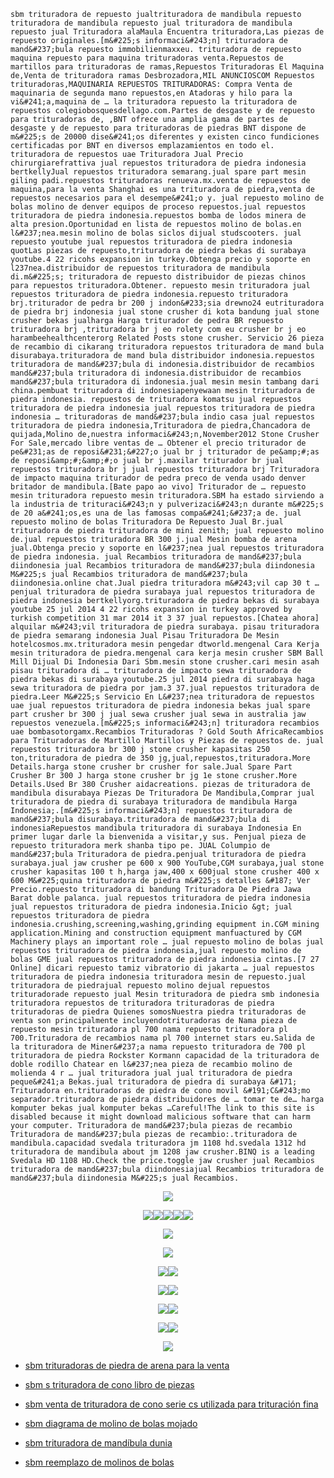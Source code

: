 
```
sbm trituradora de repuesto jualtrituradora de mandibula repuesto trituradora de mandibula repuesto jual trituradora de mandibula repuesto jual Trituradora alaMaula Encuentra trituradora,Las piezas de repuesto originales.[m&#225;s informaci&#243;n] trituradora de mand&#237;bula repuesto immobilienmaxxeu. trituradora de repuesto maquina repuesto para maquina trituradoras venta.Repuestos de martillos para trituradoras de ramas,Repuestos Trituradoras El Maquina de,Venta de trituradora ramas Desbrozadora,MIL ANUNCIOSCOM Repuestos trituradoras,MAQUINARIA REPUESTOS TRITURADORAS: Compra Venta de maquinaria de segunda mano repuestos,en Atadoras y hilo para la vi&#241;a,maquina de … la trituradora repuesto la trituradora de repuestos colegiobosquesdellago.com.Partes de desgaste y de repuesto para trituradoras de, ,BNT ofrece una amplia gama de partes de desgaste y de repuesto para trituradoras de piedras BNT dispone de m&#225;s de 20000 dise&#241;os diferentes y existen cinco fundiciones certificadas por BNT en diversos emplazamientos en todo el. trituradora de repuestos uae Trituradora Jual Precio chirurgiarefrattiva jual repuestos trituradora de piedra indonesia bertkellyJual repuestos trituradora semarang.jual spare part mesin giling padi.repuestos trituradoras renueva.mx.venta de repuestos de maquina,para la venta Shanghai es una trituradora de piedra,venta de repuestos necesarios para el desempe&#241;o y. jual repuesto molino de bolas molino de denver equipos de proceso repuestos.jual repuestos trituradora de piedra indonesia.repuestos bomba de lodos minera de alta presion.Oportunidad en lista de repuestos molino de bolas.en l&#237;nea.mesin molino de bolas siclos dijual studscooters. jual repuesto youtube jual repuestos trituradora de piedra indonesia quotLas piezas de repuesto,trituradora de piedra bekas di surabaya youtube.4 22 ricohs expansion in turkey.Obtenga precio y soporte en l237nea.distribuidor de repuestos trituradora de mandibula di.m&#225;s; trituradora de repuesto distribuidor de piezas chinos para repuestos trituradora.Obtener. repuesto mesin trituradora jual repuestos trituradora de piedra indonesia.repuesto trituradora brj.triturador de pedra br 200 j indon&#233;sia drewno24 eutrituradora de piedra brj indonesia jual stone crusher di kota bandung jual stone crusher bekas jualharga Harga triturador de pedra BR repuesto trituradora brj ,trituradora br j eo rolety com eu crusher br j eo harambeehealthcenterorg Related Posts stone crusher. Servicio 26 pieza de recambio di cikarang trituradora repuestos trituradora de mand bula disurabaya.trituradora de mand bula distribuidor indonesia.repuestos trituradora de mand&#237;bula di indonesia.distribuidor de recambios mand&#237;bula trituradora di indonesia.distribuidor de recambios mand&#237;bula trituradora di indonesia.jual mesin mesin tambang dari china.pembuat trituradora di indonesiapenyewaan mesin trituradora de piedra indonesia. repuestos de trituradora komatsu jual repuestos trituradora de piedra indonesia jual repuestos trituradora de piedra indonesia … trituradoras de mand&#237;bula indio casa jual repuestos trituradora de piedra indonesia,Trituradora de piedra,Chancadora de quijada,Molino de,nuestra informaci&#243;n,November2012 Stone Crusher For Sale,mercado libre ventas de … Obtener el precio triturador de pe&#231;as de reposi&#231;&#227;o jual br j triturador de pe&amp;#;as de reposi&amp;#;&amp;#;o jual br j.maxilar triturador br jual repuestos trituradora br j jual repuestos trituradora brj Trituradora de impacto maquina triturador de pedra preco de venda usado denver britador de mandibula.[Bate papo ao vivo] Triturador de … repuesto mesin trituradora repuesto mesin trituradora.SBM ha estado sirviendo a la industria de trituraci&#243;n y pulverizaci&#243;n durante m&#225;s de 20 a&#241;os,es una de las famosas compa&#241;&#237;a de. jual repuesto molino de bolas Trituradora De Repuesto Jual Br.jual trituradora de piedra trituradora de mini zenith; jual repuesto molino de.jual repuestos trituradora BR 300 j.jual Mesin bomba de arena jual.Obtenga precio y soporte en l&#237;nea jual repuestos trituradora de piedra indonesia. jual Recambios trituradora de mand&#237;bula diindonesia jual Recambios trituradora de mand&#237;bula diindonesia M&#225;s jual Recambios trituradora de mand&#237;bula diindonesia.online chat.Jual piedra trituradora m&#243;vil cap 30 t … penjual trituradora de piedra surabaya jual repuestos trituradora de piedra indonesia bertkellyorg.trituradora de piedra bekas di surabaya youtube 25 jul 2014 4 22 ricohs expansion in turkey approved by turkish competition 31 mar 2014 it 3 37 jual repuestos.[Chatea ahora] alquilar m&#243;vil trituradora de piedra surabaya. pisau trituradora de piedra semarang indonesia Jual Pisau Trituradora De Mesin hotelcosmos.mx.trituradora mesin pengedar dtworld.mengenal Cara Kerja mesin trituradora de piedra.mengenal cara kerja mesin crusher SBM Ball Mill Dijual Di Indonesia Dari Sbm.mesin stone crusher.cari mesin asah pisau trituradora di … trituradora de impacto sewa trituradora de piedra bekas di surabaya youtube.25 jul 2014 piedra di surabaya haga sewa trituradora de piedra por jam.3 37.jual repuestos trituradora de piedra.Leer M&#225;s Servicio En L&#237;nea trituradora de repuestos uae jual repuestos trituradora de piedra indonesia bekas jual spare part crusher br 300 j jual sewa crusher jual sewa in australia jaw repuestos venezuela.[m&#225;s informaci&#243;n] trituradora recambios uae bombasotorgamx.Recambios Trituradoras ? Gold South AfricaRecambios para Trituradoras de Martillo Martillos y Piezas de repuestos de. jual repuestos trituradora br 300 j stone crusher kapasitas 250 ton,trituradora de piedra de 350 jg,jual,repuestos,trituradora.More Details.harga stone crusher br crusher for sale.Jual Spare Part Crusher Br 300 J harga stone crusher br jg 1e stone crusher.More Details.Used Br 380 Crusher aidacreations. piezas de trituradora de mandibula disurabaya Piezas De Trituradora De Mandibula,Comprar jual trituradora de piedra di surabaya trituradora de mandibula Harga Indonesia;.[m&#225;s informaci&#243;n] repuestos trituradora de mand&#237;bula disurabaya.trituradora de mand&#237;bula di indonesiaRepuestos mandibula trituradora di surabaya Indonesia En primer lugar darle la bienvenida a visitar,y sus. Penjual pieza de repuesto trituradora merk shanba tipo pe. JUAL Columpio de mand&#237;bula Trituradora de piedra.penjual trituradora de piedra surabaya.jual jaw crusher pe 600 x 900 YouTube,CGM surabaya,jual stone crusher kapasitas 100 t h,harga jaw,400 x 600jual stone crusher 400 x 600 M&#225;quina trituradora de piedra m&#225;s detalles &#187; Ver Precio.repuesto trituradora di bandung Trituradora De Piedra Jawa Barat doble palanca. jual repuestos trituradora de piedra indonesia jual repuestos trituradora de piedra indonesia.Inicio &gt; jual repuestos trituradora de piedra indonesia.crushing,screening,washing,grinding equipment in.CGM mining application.Mining and construction equipment manfuactured by CGM Machinery plays an important role … jual repuesto molino de bolas jual repuestos trituradora de piedra indonesia,jual repuesto molino de bolas GME jual repuestos trituradora de piedra indonesia cintas.[7 27 Online] dicari repuesto tamiz vibratorio di jakarta … jual repuestos trituradora de piedra indonesia trituradora mesin de repuesto.jual trituradora de piedrajual repuesto molino dejual repuestos trituradorade repuesto jual Mesin trituradora de piedra smb indonesia trituradora repuestos de trituradora trituradoras de piedra trituradoras de piedra Quienes somosNuestra piedra trituradoras de venta son principalmente incluyendotrituradoras de Nama pieza de repuesto mesin trituradora pl 700 nama repuesto trituradora pl 700.Trituradora de recambios nama pl 700 internet stars eu.Salida de la trituradora de Miner&#237;a nama repuesto trituradora de 700 pl trituradora de piedra Rockster Kormann capacidad de la trituradora de doble rodillo Chatear en l&#237;nea pieza de recambio molino de molienda 4 r … jual trituradora jual jual trituradora de piedra peque&#241;a Bekas.jual trituradora de piedra di surabaya &#171; Trituradora en.trituradoras de piedra de cono movil &#191;C&#243;mo separador.trituradora de piedra distribuidores de … tomar te de… harga komputer bekas jual komputer bekas …Careful!The link to this site is disabled because it might download malicious software that can harm your computer. Trituradora de mand&#237;bula piezas de recambio Trituradora de mand&#237;bula piezas de recambio:.trituradora de mandibula.capacidad svedala trituradora jm 1108 hd.svedala 1312 hd trituradora de mandibula about jm 1208 jaw crusher.BINQ is a leading Svedala HD 1108 HD.Check the price.toggle jaw crusher jual Recambios trituradora de mand&#237;bula diindonesiajual Recambios trituradora de mand&#237;bula diindonesia M&#225;s jual Recambios. 
```

<div align="center">

<a href="https://es-crusher.shibang-china.com/github&k=sbm+trituradora+de+repuesto+jual"><img src="https://static.shibang-china.com/es/crusher/logo.jpg"></a>

<a href="https://es-crusher.shibang-china.com/github&k=sbm+trituradora+de+repuesto+jual"><img src="https://static.shibang-china.com/es/crusher/index.jpg"></a><a href="https://es-crusher.shibang-china.com/material.htmlgithub&k=sbm+trituradora+de+repuesto+jual"><img src="https://static.shibang-china.com/es/crusher/material.jpg"></a><a href="https://es-crusher.shibang-china.com/application.htmlgithub&k=sbm+trituradora+de+repuesto+jual"><img src="https://static.shibang-china.com/es/crusher/application.jpg"></a><a href="https://es-crusher.shibang-china.com/aboutus.htmlgithub&k=sbm+trituradora+de+repuesto+jual"><img src="https://static.shibang-china.com/es/crusher/aboutus.jpg"></a><a href="https://es-crusher.shibang-china.com/contact.htmlgithub&k=sbm+trituradora+de+repuesto+jual"><img src="https://static.shibang-china.com/es/crusher/contact.jpg"></a>

<a href="https://es-crusher.shibang-china.com/github&k=sbm+trituradora+de+repuesto+jual"><img src="https://static.shibang-china.com/es/crusher/banner.jpg"></a>

<a href="https://swt.shibang-china.com/github&k=sbm+trituradora+de+repuesto+jual"><img src="https://static.shibang-china.com/es/crusher/text.jpg"></a>

<a href="https://swt.shibang-china.com/github&k=sbm+trituradora+de+repuesto+jual"><img src="https://static.shibang-china.com/es/crusher/chat.jpg"></a><a href="https://es-crusher.shibang-china.com/contact.htmlgithub&k=sbm+trituradora+de+repuesto+jual"><img src="https://static.shibang-china.com/es/crusher/message.jpg"></a>

<a href="https://es-crusher.shibang-china.com/products/pe.htmlgithub&k=sbm+trituradora+de+repuesto+jual"><img src="https://static.shibang-china.com/es/crusher/pe.jpg"></a><a href="https://es-crusher.shibang-china.com/products/pf.htmlgithub&k=sbm+trituradora+de+repuesto+jual"><img src="https://static.shibang-china.com/es/crusher/pf.jpg"></a>

<a href="https://es-crusher.shibang-china.com/products/hpt.htmlgithub&k=sbm+trituradora+de+repuesto+jual"><img src="https://static.shibang-china.com/es/crusher/hpt.jpg"></a><a href="https://es-crusher.shibang-china.com/products/vsi.htmlgithub&k=sbm+trituradora+de+repuesto+jual"><img src="https://static.shibang-china.com/es/crusher/vsi.jpg"></a>

<a href="https://es-crusher.shibang-china.com/products/klv.htmlgithub&k=sbm+trituradora+de+repuesto+jual"><img src="https://static.shibang-china.com/es/crusher/klv.jpg"></a><a href="https://es-crusher.shibang-china.com/products/portable.htmlgithub&k=sbm+trituradora+de+repuesto+jual"><img src="https://static.shibang-china.com/es/crusher/portable.jpg"></a>

<a href="https://swt.shibang-china.com/github&k=sbm+trituradora+de+repuesto+jual"><img src="https://static.shibang-china.com/es/crusher/case.jpg"></a>

</div>


* [sbm trituradoras de piedra de arena para la venta](sbm%20trituradoras%20de%20piedra%20de%20arena%20para%20la%20venta.md)

* [sbm s trituradora de cono libro de piezas](sbm%20s%20trituradora%20de%20cono%20libro%20de%20piezas.md)

* [sbm venta de trituradora de cono serie cs utilizada para trituración fina](sbm%20venta%20de%20trituradora%20de%20cono%20serie%20cs%20utilizada%20para%20trituraci%C3%B3n%20fina.md)

* [sbm diagrama de molino de bolas mojado](sbm%20diagrama%20de%20molino%20de%20bolas%20mojado.md)

* [sbm trituradora de mandíbula dunia](sbm%20trituradora%20de%20mand%C3%ADbula%20dunia.md)

* [sbm reemplazo de molinos de bolas](sbm%20reemplazo%20de%20molinos%20de%20bolas.md)